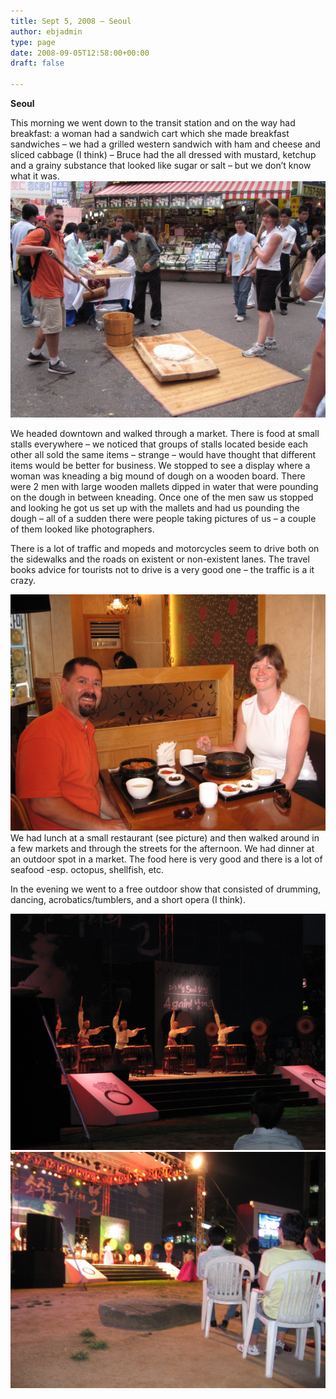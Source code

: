 ```yaml
---
title: Sept 5, 2008 – Seoul
author: ebjadmin
type: page
date: 2008-09-05T12:58:00+00:00
draft: false

---
```

<span style="font-weight: bold">Seoul</span>

This morning we went down to the transit station and on the way had breakfast: a woman had a sandwich cart which she made breakfast sandwiches – we had a grilled western sandwich with ham and cheese and sliced cabbage (I think) – Bruce had the all dressed with mustard, ketchup and a grainy substance that looked like sugar or salt – but we don&#8217;t know what it was.
![image](images/IMG_0047.JPG)
  
We headed downtown and walked through a market. There is food at small stalls everywhere – we noticed that groups of stalls located beside each other all sold the same items – strange – would have thought that different items would be better for business. We stopped to see a display where a woman was kneading a big mound of dough on a wooden board. There were 2 men with large wooden mallets dipped in water that were pounding on the dough in between kneading. Once one of the men saw us stopped and looking he got us set up with the mallets and had us pounding the dough – all of a sudden there were people taking pictures of us – a couple of them looked like photographers.

There is a lot of traffic and mopeds and motorcycles seem to drive both on the sidewalks and the roads on existent or non-existent lanes. The travel books advice for tourists not to drive is a very good one – the traffic is a it crazy.

![image](images/IMG_0110.JPG)
We had lunch at a small restaurant (see picture) and then walked around in a few markets and through the streets for the afternoon. We had dinner at an outdoor spot in a market. The food here is very good and there is a lot of seafood -esp. octopus, shellfish, etc.

In the evening we went to a free outdoor show that consisted of drumming, dancing, acrobatics/tumblers, and a short opera (I think).

![image](images/IMG_0189.JPG)
![image](images/IMG_0204.JPG)

